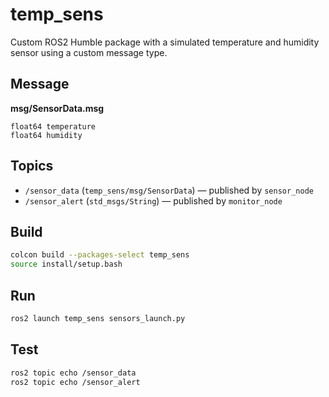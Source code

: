 # temp_sens

Custom ROS2 Humble package with a simulated temperature and humidity sensor using a custom message type.

## Message
**msg/SensorData.msg**
```
float64 temperature
float64 humidity
```

## Topics
- `/sensor_data` (`temp_sens/msg/SensorData`) — published by `sensor_node`
- `/sensor_alert` (`std_msgs/String`) — published by `monitor_node`

## Build
```bash
colcon build --packages-select temp_sens
source install/setup.bash
```

## Run
```bash
ros2 launch temp_sens sensors_launch.py
```

## Test
```bash
ros2 topic echo /sensor_data
ros2 topic echo /sensor_alert
```
